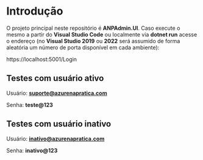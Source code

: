 # Introdução
O projeto principal neste repositório é **ANPAdmin.UI**. Caso execute o mesmo a partir do **Visual Studio Code** ou localmente via **dotnet run** acesse o endereço (no **Visual Studio 2019** ou **2022** será assumido de forma aleatória um número de porta disponível em cada ambiente):

https://localhost:5001/Login

## Testes com usuário ativo

Usuário: **suporte@azurenapratica.com**

Senha: **teste@123**

## Testes com usuário inativo

Usuário: **inativo@azurenapratica.com**

Senha: **inativo@123**